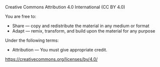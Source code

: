 Creative Commons Attribution 4.0 International (CC BY 4.0)

You are free to:
- Share — copy and redistribute the material in any medium or format
- Adapt — remix, transform, and build upon the material for any purpose

Under the following terms:
- Attribution — You must give appropriate credit.

https://creativecommons.org/licenses/by/4.0/
